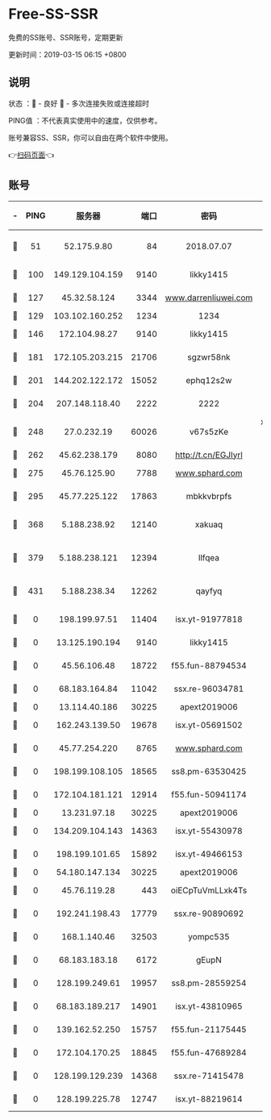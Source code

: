 # Free-SS-SSR

免费的SS账号、SSR账号，定期更新

更新时间：2019-03-15 06:15 +0800

## 说明

状态     ：🙂 - 良好 🙁 - 多次连接失败或连接超时

PING值   ：不代表真实使用中的速度，仅供参考。

账号兼容SS、SSR，你可以自由在两个软件中使用。

👉[扫码页面](https://liesauer.github.io/Free-SS-SSR/)👈

## 账号

|-|PING|服务器|端口|密码|加密方式|区域|
|:----:|:----:|:-----:|-----:|:----:|:----:|:----:|
|🙂|51|52.175.9.80|84|2018.07.07|chacha20-ietf-poly1305|HK|
|🙂|100|149.129.104.159|9140|likky1415|aes-256-cfb|HK|
|🙂|127|45.32.58.124|3344|www.darrenliuwei.com|aes-256-cfb|JP|
|🙂|129|103.102.160.252|1234|1234|rc4-md5|JP|
|🙂|146|172.104.98.27|9140|likky1415|aes-256-cfb|JP|
|🙂|181|172.105.203.215|21706|sgzwr58nk|aes-256-cfb|JP|
|🙂|201|144.202.122.172|15052|ephq12s2w|aes-256-cfb|US|
|🙂|204|207.148.118.40|2222|2222|aes-256-cfb|SG|
|🙂|248|27.0.232.19|60026|v67s5zKe|xchacha20-ietf-poly1305|HK|
|🙂|262|45.62.238.179|8080|http://t.cn/EGJIyrl|rc4-md5|CA|
|🙂|275|45.76.125.90|7788|www.sphard.com|aes-256-cfb|AU|
|🙂|295|45.77.225.122|17863|mbkkvbrpfs|aes-256-cfb|GB|
|🙂|368|5.188.238.92|12140|xakuaq|chacha20-ietf-poly1305|BR|
|🙂|379|5.188.238.121|12394|llfqea|chacha20-ietf-poly1305|BR|
|🙂|431|5.188.238.34|12262|qayfyq|chacha20-ietf-poly1305|BR|
|🙁|0|198.199.97.51|11404|isx.yt-91977818|aes-256-cfb|US|
|🙁|0|13.125.190.194|9140|likky1415|aes-256-cfb|KR|
|🙁|0|45.56.106.48|18722|f55.fun-88794534|aes-256-cfb|US|
|🙁|0|68.183.164.84|11042|ssx.re-96034781|aes-256-cfb|US|
|🙁|0|13.114.40.186|30225|apext2019006|chacha20|JP|
|🙁|0|162.243.139.50|19678|isx.yt-05691502|aes-256-cfb|US|
|🙁|0|45.77.254.220|8765|www.sphard.com|aes-256-cfb|SG|
|🙁|0|198.199.108.105|18565|ss8.pm-63530425|aes-256-cfb|US|
|🙁|0|172.104.181.121|12914|f55.fun-50941174|aes-256-cfb|SG|
|🙁|0|13.231.97.18|30225|apext2019006|chacha20|JP|
|🙁|0|134.209.104.143|14363|isx.yt-55430978|aes-256-cfb|SG|
|🙁|0|198.199.101.65|15892|isx.yt-49466153|aes-256-cfb|US|
|🙁|0|54.180.147.134|30225|apext2019006|chacha20|KR|
|🙁|0|45.76.119.28|443|oiECpTuVmLLxk4Ts|aes-256-cfb|AU|
|🙁|0|192.241.198.43|17779|ssx.re-90890692|aes-256-cfb|US|
|🙁|0|168.1.140.46|32503|yompc535|aes-256-cfb|AU|
|🙁|0|68.183.183.18|6172|gEupN|aes-256-cfb|SG|
|🙁|0|128.199.249.61|19957|ss8.pm-28559254|aes-256-cfb|SG|
|🙁|0|68.183.189.217|14901|isx.yt-43810965|aes-256-cfb|SG|
|🙁|0|139.162.52.250|15757|f55.fun-21175445|aes-256-cfb|SG|
|🙁|0|172.104.170.25|18845|f55.fun-47689284|aes-256-cfb|SG|
|🙁|0|128.199.129.239|14368|ssx.re-71415478|aes-256-cfb|SG|
|🙁|0|128.199.225.78|12747|isx.yt-88219614|aes-256-cfb|SG|
